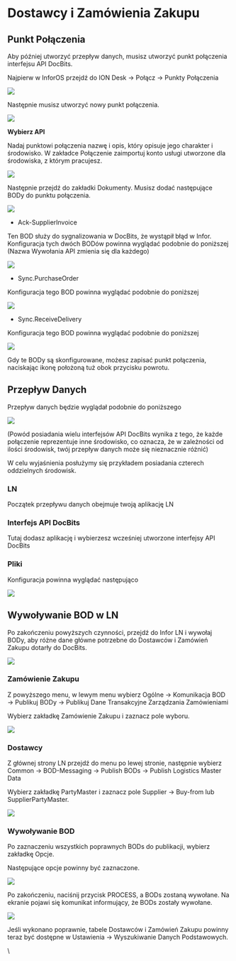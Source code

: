 # Dostawcy i Zamówienia Zakupu

## **Punkt Połączenia**

Aby później utworzyć przepływ danych, musisz utworzyć punkt połączenia interfejsu API DocBits.

Najpierw w InforOS przejdź do ION Desk → Połącz → Punkty Połączenia

![](https://lh7-us.googleusercontent.com/852EogukgFvteFTdg6_a6MPLaBUUqDw1J4x4H2q9BMjaVzZIGlpASC_fImhvAxe-nPBvIvOPFTI0oG8D3RlkAHiFDbLsVrsjaJMD1B5otXyIzPDkvoJvrj-JvMEHao73jgcZ5aKLAP4fCpkP7XV08JE)

Następnie musisz utworzyć nowy punkt połączenia.

![](https://lh7-us.googleusercontent.com/eh1NyUDTS0k-59ePv89PjZpfh5IT0iyFPoV5M9xmo3fmai-Iz0ptQFXgI9onZM-sTICHii32MkAw22AhZZAT5iKs_Hjw3_NDT49XG_KRONAvyK4OuL-bX667F9UGr-juckRmcE2hATOkSQ5x8QlugxU)

**Wybierz API**

Nadaj punktowi połączenia nazwę i opis, który opisuje jego charakter i środowisko. W zakładce Połączenie zaimportuj konto usługi utworzone dla środowiska, z którym pracujesz.

![](https://lh7-us.googleusercontent.com/WZKJSckXWzztmEHmySnz6oDSbgFDvPmxku48HCiDJn7O1vTUcpUBYnwDHMT_Ja8aSGd8sFm-YQQYzyn5DnYLw77PQeFwTxcOV6C9aPWHyj2VofevH4S6ciyduIUy5YaNvmuNV6WgVJKOZ89_6oJjuq0)

Następnie przejdź do zakładki Dokumenty. Musisz dodać następujące BODy do punktu połączenia.

![](https://lh7-us.googleusercontent.com/3Q4XIpxXLixaDqXhh7CRKPl0yUwBce34CqLfw0BGS1UFXsvFIaxD6XelEgbnwfYFUCa5En-C1oAZR74C4lQ15as_M7JIQ20Nf9ZVmrVK8zCGuLS2YtphX4bgQ5uOwS2-MJLLZvsflDC31XLrTZzTKCg)

* Ack-SupplierInvoice

Ten BOD służy do sygnalizowania w DocBits, że wystąpił błąd w Infor. Konfiguracja tych dwóch BODów powinna wyglądać podobnie do poniższej (Nazwa Wywołania API zmienia się dla każdego)

![](https://lh7-us.googleusercontent.com/vmcVsltij144O3NeysAS2YduFNds98X_VJOpn6v356vAZI3v10SO8-ZMBd7zWyBUJKR9-UMQgGcT2U34HdGgpQ8rhtbFxsmuhgwJ_K6qXbtu04AP67G8jrNwkdj32LCgAhy_m4tnFQJApQehnfX8w5Y)

* Sync.PurchaseOrder

Konfiguracja tego BOD powinna wyglądać podobnie do poniższej

![](https://lh7-us.googleusercontent.com/LPmOwFuzOnYNjwcKDfpI2S-IYJPKhjHYy4xKSUtB7EXSmPGfnG1lDfR-q6fdk4Uh9QBr-PIWjkpW3clbq31z8BP4_CGgoryKguS4GhR44gCG8xt6FJxRvqV-1i5Ul_3-wFjmiroYcchb5Ou5wBA0DF0)

* Sync.ReceiveDelivery

Konfiguracja tego BOD powinna wyglądać podobnie do poniższej

![](https://lh7-us.googleusercontent.com/75TPWASsqnzrWdeoyHZ4T23Zm5DbctQLOZKVe4N05ni32ecs0kZmBAihWnr7j0J7TisLvF2lncmUbEGGF9dKz8glVcRe7pmCvmEx8TMTesh0zGeewNpveNIsQqw-gkHvcITTF4a067MhoMgY8Jp6Prc)

Gdy te BODy są skonfigurowane, możesz zapisać punkt połączenia, naciskając ikonę położoną tuż obok przycisku powrotu.

## **Przepływ Danych**

Przepływ danych będzie wyglądał podobnie do poniższego

![](https://lh7-us.googleusercontent.com/yhSunSyXrzx2Q0VIulIa6b989LxG36g5-kyYXGwniU0okKb3cJWDe65GYhpOfkHWTYJR4xdT85Us2Ba7tHhoJsE51I-g-82ZQ2bRM5zkgF5VmaRSno8M5bfhMCbUAw4-xx5oEudkqZWYoeIUUYhJPDU)

(Powód posiadania wielu interfejsów API DocBits wynika z tego, że każde połączenie reprezentuje inne środowisko, co oznacza, że w zależności od ilości środowisk, twój przepływ danych może się nieznacznie różnić)

W celu wyjaśnienia posłużymy się przykładem posiadania czterech oddzielnych środowisk.

### **LN**

Początek przepływu danych obejmuje twoją aplikację LN

### **Interfejs API DocBits**

Tutaj dodasz aplikację i wybierzesz wcześniej utworzone interfejsy API DocBits

### **Pliki**

Konfiguracja powinna wyglądać następująco

![](https://lh7-us.googleusercontent.com/OEG6wQFd9LT6J_Ttcsdj7GgM2bTxrS-dpO2EbcVx4vGH1NLtZyaRTbYnr4-SDIWL2hk1zeVGr3bjuebNmwAMEx0S0U7xmNGztp-8HVjRLYyc-3lbQBL8lDU_TahhNxBugX_Bnu3QjZsKHX0Pafae-zU)

## **Wywoływanie BOD w LN**

Po zakończeniu powyższych czynności, przejdź do Infor LN i wywołaj BODy, aby różne dane główne potrzebne do Dostawców i Zamówień Zakupu dotarły do DocBits.

![](https://lh7-us.googleusercontent.com/b6IsSx-x5Ri0cfYU9TTpgipqsoCkDPTxXdKoMBPaumyaopp-NRAJhoNnBfksnVVdz9Y26M0KlfdcKP4S1n_PjcTYKIu3MbVMQIfuIaTYYAL2ctyYsp29mEOrVh2TxmLPkUofeqJQ8nvBQbTOwj0-V0Y)

### **Zamówienie Zakupu**

Z powyższego menu, w lewym menu wybierz Ogólne → Komunikacja BOD → Publikuj BODy → Publikuj Dane Transakcyjne Zarządzania Zamówieniami

Wybierz zakładkę Zamówienie Zakupu i zaznacz pole wyboru.

![](https://lh7-us.googleusercontent.com/UJlicSuDjbEVtr_pzOeqkP8kkiBJIdAgzPK46FlhubqIIHiaJRYp27B__08e9IcNHdcctrBeBfZ6vFPQI3Xf3duL6R2Hu-iaL9dY7hANmy8ukiL61CTxcel0jd_66GAySp3dC1ptYKBaqLqaP1TwJco)
### **Dostawcy**

Z głównej strony LN przejdź do menu po lewej stronie, następnie wybierz Common → BOD-Messaging → Publish BODs → Publish Logistics Master Data

Wybierz zakładkę PartyMaster i zaznacz pole Supplier → Buy-from lub SupplierPartyMaster.

![](https://lh7-us.googleusercontent.com/KY_cFaUegEZmqAlcsBLVOTaxKOkkBkMeaQUbv996H946oOa-jvxB3lDqrkWV-17elt0mZDGews6Lr_6ojbFXtReDnV1PmqzwLXfE-IX5fKJr2IeJkAdnf1R9Sk5WYoxOLGolgo2MPQ3SNeoPnQ-ysy0)

### **Wywoływanie BOD**

Po zaznaczeniu wszystkich poprawnych BODs do publikacji, wybierz zakładkę Opcje.

Następujące opcje powinny być zaznaczone.

![](https://lh7-us.googleusercontent.com/7KpYALL1XL0pqWLRCPFng8-WT8IWI4o9lEtrp2zAN5bOBnYdz-6EHfAPc_StaY9raJTWbfrksra9UUxyQAQdtg4nOZggpHox3AV3C_cL9xhDAdHV4n79yyCfbyGH2NmS30fQGfsLTe_4_tXKy54nI8U)

Po zakończeniu, naciśnij przycisk PROCESS, a BODs zostaną wywołane. Na ekranie pojawi się komunikat informujący, że BODs zostały wywołane.

![](https://lh7-us.googleusercontent.com/BPX5vIBHIFv641srJPwW-19Dx1N1T2QnadGwVMQu-6pBZUxnUdOjdY1olMqorIyN_oeTBqz_1knMoYsSxEA-_NtGVx_j9dBixvOfic8rKJDT91tYqwSSLNpk8YkMW8ndelpH9_fzrTZUCMs_vnoxbvM)

Jeśli wykonano poprawnie, tabele Dostawców i Zamówień Zakupu powinny teraz być dostępne w Ustawienia → Wyszukiwanie Danych Podstawowych.

\
